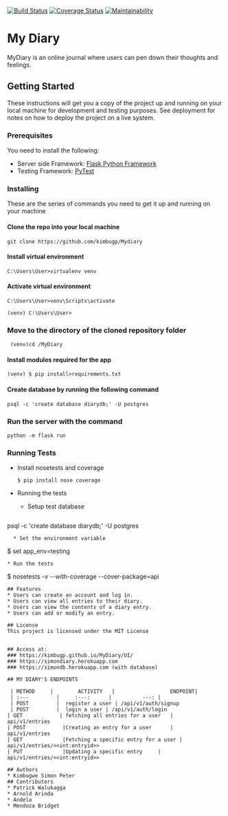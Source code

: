 [![Build Status](https://travis-ci.org/kimbugp/MyDiary.svg?branch=challenge-3)](https://travis-ci.org/kimbugp/MyDiary)
[![Coverage Status](https://coveralls.io/repos/github/kimbugp/MyDiary/badge.svg?branch=challenge-3)](https://coveralls.io/github/kimbugp/MyDiary?branch=challenge-3)
[![Maintainability](https://api.codeclimate.com/v1/badges/4b137dbde922e2570098/maintainability)](https://codeclimate.com/github/kimbugp/MyDiary/maintainability)
# My Diary 
MyDiary is an online journal where users can pen down their thoughts and feelings.
## Getting Started
These instructions will get you a copy of the project up and running on your local machine for development and testing purposes. See deployment for notes on how to deploy the project on a live system.
### Prerequisites
You need to install the following: 
* Server side Framework: ​[Flask Python Framework](http://flask.pocoo.org/)
* Testing Framework: [PyTest](https://docs.pytest.org/en/latest/)

### Installing 
These are the series of commands you need to get it up and running on your machine 
#### Clone the repo into your local machine

```
git clone https://github.com/kimbugp/Mydiary
```
#### Install virtual environment 
``` 
C:\Users\User>virtualenv venv
```
#### Activate virtual environment
``` 
C:\Users\User>venv\Scripts\activate
``` 

```
(venv) C:\Users\User>
 ```

### Move to the directory of the cloned repository folder
  ```
   (venv)cd /MyDiary
  ```
#### Install modules required for the app 
```
(venv) $ pip install>requirements.txt
```
#### Create database by running the following command
```
psql -c 'create database diarydb;' -U postgres
```
### Run the server with the command
```
python -m flask run 
```

### Running Tests
* Install nosetests and coverage
  ```
  $ pip install nose coverage
  ```

* Running the tests
  * Setup test database
  ```
psql -c 'create database diarydb;' -U postgres
```
  * Set the environment variable
  ```
  $ set app_env=testing
  ```
  * Run the tests
  ```
  $ nosetests -v --with-coverage --cover-package=api
  ```
## Features
* Users can create an account and log in.
* Users can view all entries to their diary.
* Users can view the contents of a diary entry.
* Users can add or modify an entry.

## License
This project is licensed under the MIT License


## Access at:
### https://kimbugp.github.io/MyDiary/UI/
### https://simondiary.herokuapp.com
### https://simondb.herokuapp.com (with database)

 ## MY DIARY'S ENDPOINTS
	
   | METHOD     |        ACTIVITY   |                  ENDPOINT|
   | :---         |     :---:      |          ---: |
   | POST         |  register a user | /api/v1/auth/signup 
   | POST         |  login a user | /api/v1/auth/login
  | GET            | fetching all entries for a user   |      api/v1/entries
  | POST            |Creating an entry for a user      |      api/v1/entries
 | GET             |Fetching a specific entry for a user |    api/v1/entries/<<int:entryid>>
 | PUT             |Updating a specific entry     | api/v1/entries/<<int:entryid>>

## Authors
* Kimbugwe Simon Peter 
## Contributors
* Patrick Walukagga
* Arnold Arinda
* Andela
* Mendoza Bridget
